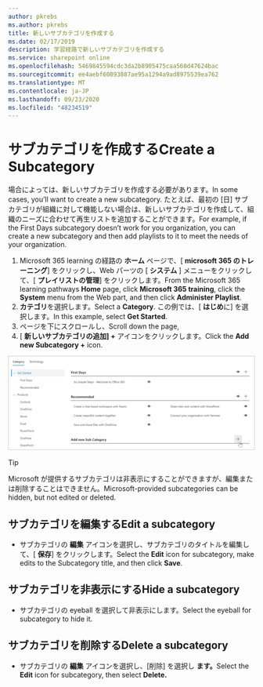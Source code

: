 ```yaml
---
author: pkrebs
ms.author: pkrebs
title: 新しいサブカテゴリを作成する
ms.date: 02/17/2019
description: 学習経路で新しいサブカテゴリを作成する
ms.service: sharepoint online
ms.openlocfilehash: 5469845594cdc3da2b8905475caa560d47624bac
ms.sourcegitcommit: ee4aebf60893887ae95a1294a9ad8975539ea762
ms.translationtype: MT
ms.contentlocale: ja-JP
ms.lasthandoff: 09/23/2020
ms.locfileid: "48234519"
---
```

# <a name="create-a-subcategory"></a><span data-ttu-id="382fd-103">サブカテゴリを作成する</span><span class="sxs-lookup"><span data-stu-id="382fd-103">Create a Subcategory</span></span> 
<span data-ttu-id="382fd-104">場合によっては、新しいサブカテゴリを作成する必要があります。</span><span class="sxs-lookup"><span data-stu-id="382fd-104">In some cases, you’ll want to create a new subcategory.</span></span> <span data-ttu-id="382fd-105">たとえば、最初の [日] サブカテゴリが組織に対して機能しない場合は、新しいサブカテゴリを作成して、組織のニーズに合わせて再生リストを追加することができます。</span><span class="sxs-lookup"><span data-stu-id="382fd-105">For example, if the First Days subcategory doesn’t work for you organization, you can create a new subcategory and then add playlists to it to meet the needs of your organization.</span></span> 

1. <span data-ttu-id="382fd-106">Microsoft 365 learning の経路の **ホーム** ページで、[ **microsoft 365 のトレーニング**] をクリックし、Web パーツの [ **システム** ] メニューをクリックして、[ **プレイリストの管理**] をクリックします。</span><span class="sxs-lookup"><span data-stu-id="382fd-106">From the Microsoft 365 learning pathways **Home** page, click **Microsoft 365 training**, click the **System** menu from the Web part, and then click **Administer Playlist**.</span></span> 
2. <span data-ttu-id="382fd-107">**カテゴリ**を選択します。</span><span class="sxs-lookup"><span data-stu-id="382fd-107">Select a **Category**.</span></span> <span data-ttu-id="382fd-108">この例では、[ **はじめ**に] を選択します。</span><span class="sxs-lookup"><span data-stu-id="382fd-108">In this example, select **Get Started**.</span></span>  
3. <span data-ttu-id="382fd-109">ページを下にスクロールし、</span><span class="sxs-lookup"><span data-stu-id="382fd-109">Scroll down the page,</span></span> 
3. <span data-ttu-id="382fd-110">[ **新しいサブカテゴリの追加] +** アイコンをクリックします。</span><span class="sxs-lookup"><span data-stu-id="382fd-110">Click the **Add new Subcategory +** icon.</span></span>  

![cg-newsubcategory.png](media/cg-newsubcategory.png)

> [!TIP]
> <span data-ttu-id="382fd-112">Microsoft が提供するサブカテゴリは非表示にすることができますが、編集または削除することはできません。</span><span class="sxs-lookup"><span data-stu-id="382fd-112">Microsoft-provided subcategories can be hidden, but not edited or deleted.</span></span> 

## <a name="edit-a-subcategory"></a><span data-ttu-id="382fd-113">サブカテゴリを編集する</span><span class="sxs-lookup"><span data-stu-id="382fd-113">Edit a subcategory</span></span>
- <span data-ttu-id="382fd-114">サブカテゴリの **編集** アイコンを選択し、サブカテゴリのタイトルを編集して、[ **保存**] をクリックします。</span><span class="sxs-lookup"><span data-stu-id="382fd-114">Select the **Edit** icon for subcategory, make edits to the Subcategory title, and then click **Save**.</span></span>

## <a name="hide-a-subcategory"></a><span data-ttu-id="382fd-115">サブカテゴリを非表示にする</span><span class="sxs-lookup"><span data-stu-id="382fd-115">Hide a subcategory</span></span>
- <span data-ttu-id="382fd-116">サブカテゴリの eyeball を選択して非表示にします。</span><span class="sxs-lookup"><span data-stu-id="382fd-116">Select the eyeball for subcategory to hide it.</span></span> 

## <a name="delete-a-subcategory"></a><span data-ttu-id="382fd-117">サブカテゴリを削除する</span><span class="sxs-lookup"><span data-stu-id="382fd-117">Delete a subcategory</span></span>
- <span data-ttu-id="382fd-118">サブカテゴリの **編集** アイコンを選択し、[削除] を選択し **ます。**</span><span class="sxs-lookup"><span data-stu-id="382fd-118">Select the **Edit** icon for subcategory, then select **Delete.**</span></span> 
